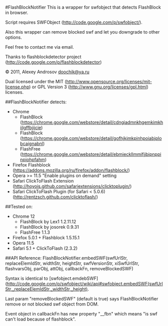 #FlashBlockNotifier
This is a wrapper for swfobject that detects FlashBlock in browser.

Script requires SWFObject (http://code.google.com/p/swfobject/).

Also this wrapper can remove blocked swf and let you downgrade to other options.

Feel free to contact me via email.

Thanks to flashblockdetector project (http://code.google.com/p/flashblockdetector)

© 2011, Alexey Androsov <doochik@ya.ru>

Dual licensed under the MIT (http://www.opensource.org/licenses/mit-license.php) or GPL Version 3 (http://www.gnu.org/licenses/gpl.html) licenses.

##FlashBlockNotifier detects:
  - Chrome
    - FlashBlock (https://chrome.google.com/webstore/detail/cdngiadmnkhgemkimkhiilgffbjijcie)
    - FlashBlock (https://chrome.google.com/webstore/detail/gofhjkjmkpinhpoiabjplobcaignabnl)
    - FlashFree (https://chrome.google.com/webstore/detail/ebmieckllmmifjjbipnppinpiohpfahm)
  - Firefox Flashblock (https://addons.mozilla.org/ru/firefox/addon/flashblock/)
  - Opera >= 11.5 "Enable plugins on demand" setting
  - Safari ClickToFlash Extension (http://hoyois.github.com/safariextensions/clicktoplugin/)
  - Safari ClickToFlash Plugin (for Safari < 5.0.6) (http://rentzsch.github.com/clicktoflash/)

##Tested on:
  - Chrome 12
    - FlashBlock by Lex1 1.2.11.12
    - FlashBlock by josorek 0.9.31
    - FlashFree 1.1.3
  - Firefox 5.0.1 + Flashblock 1.5.15.1
  - Opera 11.5
  - Safari 5.1 + ClickToFlash (2.3.2)

##API Reference:
    FlashBlockNotifier.embedSWF(swfUrlStr, replaceElemIdStr, widthStr, heightStr, swfVersionStr, xiSwfUrlStr, flashvarsObj, parObj, attObj, callbackFn, removeBlockedSWF)

Syntax is identical to [swfobject.emdebSWF](http://code.google.com/p/swfobject/wiki/api#swfobject.embedSWF(swfUrlStr,_replaceElemIdStr,_widthStr,_height).

Last param "removeBlockedSWF" (default is true) says FlashBlockNotifier remove or not blocked swf object from DOM.

Event object in callbackFn has new property "__fbn" which means "is swf can't load because of flashblock".
